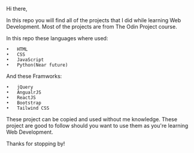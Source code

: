 Hi there, 

In this repo you will find all of the projects that I did while learning Web Development.
Most of the projects are from The Odin Project course. 

In this repo these languages where used: 

    •	HTML
    •	CSS
    •	JavaScript
    •	Python(Near future)

And these Framworks:

    •	jQuery
    •	AngualrJS
    •	ReactJS
    •	Bootstrap
    •	Tailwind CSS

These project can be copied and used without me knowledge. These project are good to follow should you want to use them as you're learning Web Development. 

Thanks for stopping by!

